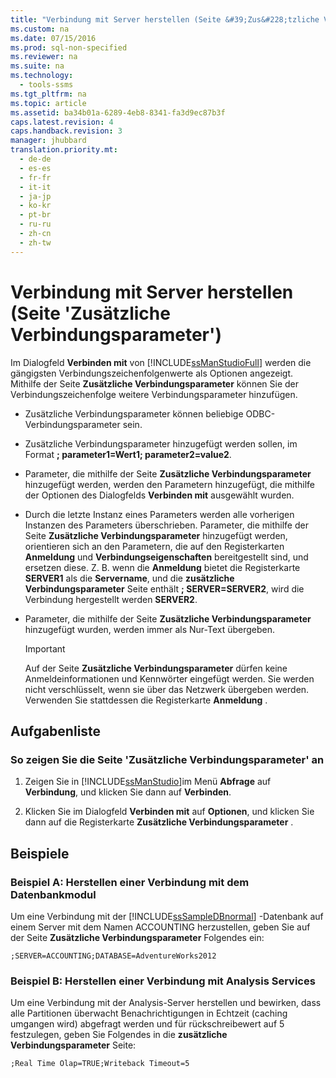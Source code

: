 ```yaml
---
title: "Verbindung mit Server herstellen (Seite &#39;Zus&#228;tzliche Verbindungsparameter&#39;)"
ms.custom: na
ms.date: 07/15/2016
ms.prod: sql-non-specified
ms.reviewer: na
ms.suite: na
ms.technology: 
  - tools-ssms
ms.tgt_pltfrm: na
ms.topic: article
ms.assetid: ba34b01a-6289-4eb8-8341-fa3d9ec87b3f
caps.latest.revision: 4
caps.handback.revision: 3
manager: jhubbard
translation.priority.mt: 
  - de-de
  - es-es
  - fr-fr
  - it-it
  - ja-jp
  - ko-kr
  - pt-br
  - ru-ru
  - zh-cn
  - zh-tw
---
```

# Verbindung mit Server herstellen (Seite &#39;Zus&#228;tzliche Verbindungsparameter&#39;)
Im Dialogfeld **Verbinden mit** von [!INCLUDE[ssManStudioFull](../content/includes/ssManStudioFull_md.md)] werden die gängigsten Verbindungszeichenfolgenwerte als Optionen angezeigt. Mithilfe der Seite **Zusätzliche Verbindungsparameter** können Sie der Verbindungszeichenfolge weitere Verbindungsparameter hinzufügen.  
  
-   Zusätzliche Verbindungsparameter können beliebige ODBC-Verbindungsparameter sein.  
  
-   Zusätzliche Verbindungsparameter hinzugefügt werden sollen, im Format **; parameter1\=Wert1; parameter2\=value2**.  
  
-   Parameter, die mithilfe der Seite **Zusätzliche Verbindungsparameter** hinzugefügt werden, werden den Parametern hinzugefügt, die mithilfe der Optionen des Dialogfelds **Verbinden mit** ausgewählt wurden.  
  
-   Durch die letzte Instanz eines Parameters werden alle vorherigen Instanzen des Parameters überschrieben. Parameter, die mithilfe der Seite **Zusätzliche Verbindungsparameter** hinzugefügt werden, orientieren sich an den Parametern, die auf den Registerkarten **Anmeldung** und **Verbindungseigenschaften** bereitgestellt sind, und ersetzen diese. Z. B. wenn die **Anmeldung** bietet die Registerkarte **SERVER1** als die **Servername**, und die **zusätzliche Verbindungsparameter** Seite enthält **; SERVER\=SERVER2**, wird die Verbindung hergestellt werden **SERVER2**.  
  
-   Parameter, die mithilfe der Seite **Zusätzliche Verbindungsparameter** hinzugefügt wurden, werden immer als Nur-Text übergeben.  
  
    > [!IMPORTANT]  
    > Auf der Seite **Zusätzliche Verbindungsparameter** dürfen keine Anmeldeinformationen und Kennwörter eingefügt werden. Sie werden nicht verschlüsselt, wenn sie über das Netzwerk übergeben werden. Verwenden Sie stattdessen die Registerkarte **Anmeldung** .  
  
## Aufgabenliste  
  
### So zeigen Sie die Seite 'Zusätzliche Verbindungsparameter' an  
  
1.  Zeigen Sie in [!INCLUDE[ssManStudio](../content/includes/ssManStudio_md.md)]im Menü **Abfrage** auf **Verbindung**, und klicken Sie dann auf **Verbinden**.  
  
2.  Klicken Sie im Dialogfeld **Verbinden mit** auf **Optionen**, und klicken Sie dann auf die Registerkarte **Zusätzliche Verbindungsparameter** .  
  
## Beispiele  
  
### Beispiel A: Herstellen einer Verbindung mit dem Datenbankmodul  
Um eine Verbindung mit der [!INCLUDE[ssSampleDBnormal](../content/includes/ssSampleDBnormal_md.md)] -Datenbank auf einem Server mit dem Namen ACCOUNTING herzustellen, geben Sie auf der Seite **Zusätzliche Verbindungsparameter** Folgendes ein:  
  
```  
;SERVER=ACCOUNTING;DATABASE=AdventureWorks2012  
```  
  
### Beispiel B: Herstellen einer Verbindung mit Analysis Services  
Um eine Verbindung mit der Analysis-Server herstellen und bewirken, dass alle Partitionen überwacht Benachrichtigungen in Echtzeit (caching umgangen wird) abgefragt werden und für rückschreibewert auf 5 festzulegen, geben Sie Folgendes in die **zusätzliche Verbindungsparameter** Seite:  
  
```  
;Real Time Olap=TRUE;Writeback Timeout=5  
```  
  
